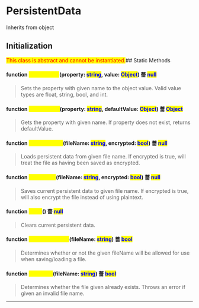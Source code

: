 # PersistentData
Inherits from object
## Initialization
<mark style="color:red;">This class is abstract and cannot be instantiated.</mark>## Static Methods
#### function <mark style="color:yellow;">SetProperty</mark>(property: <mark style="color:blue;">string</mark>, value: <mark style="color:blue;">Object</mark>) 薔 <mark style="color:blue;">null</mark>
> Sets the property with given name to the object value. Valid value types are float, string, bool, and int.

#### function <mark style="color:yellow;">GetProperty</mark>(property: <mark style="color:blue;">string</mark>, defaultValue: <mark style="color:blue;">Object</mark>) 薔 <mark style="color:blue;">Object</mark>
> Gets the property with given name. If property does not exist, returns defaultValue.

#### function <mark style="color:yellow;">LoadFromFile</mark>(fileName: <mark style="color:blue;">string</mark>, encrypted: <mark style="color:blue;">bool</mark>) 薔 <mark style="color:blue;">null</mark>
> Loads persistent data from given file name. If encrypted is true, will treat the file as having been saved as encrypted.

#### function <mark style="color:yellow;">SaveToFile</mark>(fileName: <mark style="color:blue;">string</mark>, encrypted: <mark style="color:blue;">bool</mark>) 薔 <mark style="color:blue;">null</mark>
> Saves current persistent data to given file name. If encrypted is true, will also encrypt the file instead of using plaintext.

#### function <mark style="color:yellow;">Clear</mark>() 薔 <mark style="color:blue;">null</mark>
> Clears current persistent data.

#### function <mark style="color:yellow;">IsValidFileName</mark>(fileName: <mark style="color:blue;">string</mark>) 薔 <mark style="color:blue;">bool</mark>
> Determines whether or not the given fileName will be allowed for use when saving/loading a file.

#### function <mark style="color:yellow;">FileExists</mark>(fileName: <mark style="color:blue;">string</mark>) 薔 <mark style="color:blue;">bool</mark>
> Determines whether the file given already exists. Throws an error if given an invalid file name.


---

